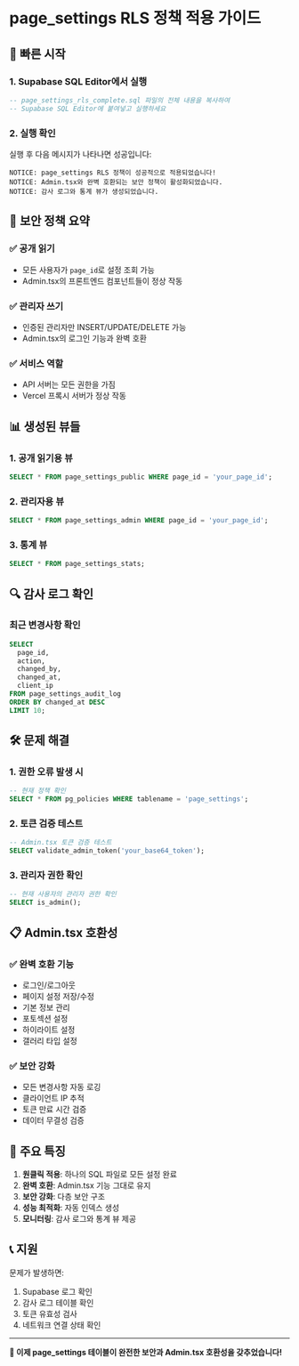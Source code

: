 # page_settings RLS 정책 적용 가이드

## 🚀 빠른 시작

### 1. Supabase SQL Editor에서 실행
```sql
-- page_settings_rls_complete.sql 파일의 전체 내용을 복사하여
-- Supabase SQL Editor에 붙여넣고 실행하세요
```

### 2. 실행 확인
실행 후 다음 메시지가 나타나면 성공입니다:
```
NOTICE: page_settings RLS 정책이 성공적으로 적용되었습니다!
NOTICE: Admin.tsx와 완벽 호환되는 보안 정책이 활성화되었습니다.
NOTICE: 감사 로그와 통계 뷰가 생성되었습니다.
```

## 🔐 보안 정책 요약

### ✅ 공개 읽기
- 모든 사용자가 `page_id`로 설정 조회 가능
- Admin.tsx의 프론트엔드 컴포넌트들이 정상 작동

### ✅ 관리자 쓰기
- 인증된 관리자만 INSERT/UPDATE/DELETE 가능
- Admin.tsx의 로그인 기능과 완벽 호환

### ✅ 서비스 역할
- API 서버는 모든 권한을 가짐
- Vercel 프록시 서버가 정상 작동

## 📊 생성된 뷰들

### 1. 공개 읽기용 뷰
```sql
SELECT * FROM page_settings_public WHERE page_id = 'your_page_id';
```

### 2. 관리자용 뷰
```sql
SELECT * FROM page_settings_admin WHERE page_id = 'your_page_id';
```

### 3. 통계 뷰
```sql
SELECT * FROM page_settings_stats;
```

## 🔍 감사 로그 확인

### 최근 변경사항 확인
```sql
SELECT 
  page_id,
  action,
  changed_by,
  changed_at,
  client_ip
FROM page_settings_audit_log 
ORDER BY changed_at DESC 
LIMIT 10;
```

## 🛠️ 문제 해결

### 1. 권한 오류 발생 시
```sql
-- 현재 정책 확인
SELECT * FROM pg_policies WHERE tablename = 'page_settings';
```

### 2. 토큰 검증 테스트
```sql
-- Admin.tsx 토큰 검증 테스트
SELECT validate_admin_token('your_base64_token');
```

### 3. 관리자 권한 확인
```sql
-- 현재 사용자의 관리자 권한 확인
SELECT is_admin();
```

## 📋 Admin.tsx 호환성

### ✅ 완벽 호환 기능
- 로그인/로그아웃
- 페이지 설정 저장/수정
- 기본 정보 관리
- 포토섹션 설정
- 하이라이트 설정
- 갤러리 타입 설정

### ✅ 보안 강화
- 모든 변경사항 자동 로깅
- 클라이언트 IP 추적
- 토큰 만료 시간 검증
- 데이터 무결성 검증

## 🎯 주요 특징

1. **원클릭 적용**: 하나의 SQL 파일로 모든 설정 완료
2. **완벽 호환**: Admin.tsx 기능 그대로 유지
3. **보안 강화**: 다층 보안 구조
4. **성능 최적화**: 자동 인덱스 생성
5. **모니터링**: 감사 로그와 통계 뷰 제공

## 📞 지원

문제가 발생하면:
1. Supabase 로그 확인
2. 감사 로그 테이블 확인
3. 토큰 유효성 검사
4. 네트워크 연결 상태 확인

---

**🎉 이제 page_settings 테이블이 완전한 보안과 Admin.tsx 호환성을 갖추었습니다!** 